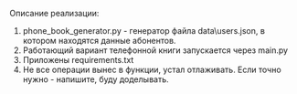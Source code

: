 Описание реализации:
1. phone_book_generator.py - генератор файла data\users.json, в котором находятся данные абонентов.
2. Работающий вариант телефонной книги запускается через main.py
3. Приложены requirements.txt
4. Не все операции вынес в функции, устал отлаживать.
Если точно нужно - напишите, буду доделывать.